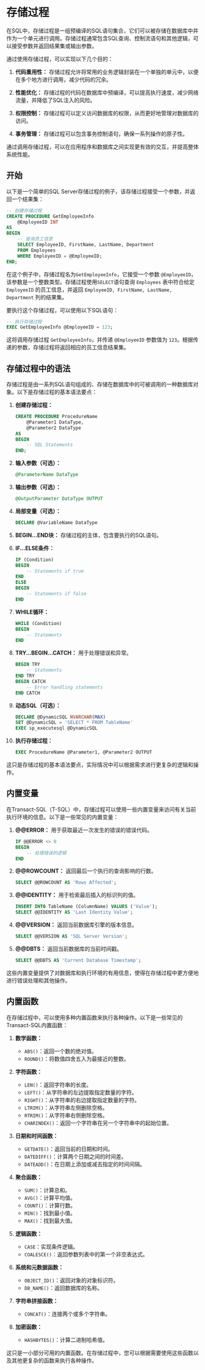 # 存储过程
在SQL中，存储过程是一组预编译的SQL语句集合，它们可以被存储在数据库中并作为一个单元进行调用。存储过程通常包含SQL查询、控制流语句和其他逻辑，可以接受参数并返回结果集或输出参数。

通过使用存储过程，可以实现以下几个目的：

1. **代码重用性：** 存储过程允许将常用的业务逻辑封装在一个单独的单元中，以便在多个地方进行调用，减少代码的冗余。

2. **性能优化：** 存储过程的代码在数据库中预编译，可以提高执行速度，减少网络流量，并降低了SQL注入的风险。

3. **权限控制：** 存储过程可以定义访问数据库的权限，从而更好地管理对数据库的访问。

4. **事务管理：** 存储过程可以包含事务控制语句，确保一系列操作的原子性。

通过调用存储过程，可以在应用程序和数据库之间实现更有效的交互，并提高整体系统性能。


## 开始
以下是一个简单的SQL Server存储过程的例子，该存储过程接受一个参数，并返回一个结果集：

```sql
-- 创建存储过程
CREATE PROCEDURE GetEmployeeInfo
    @EmployeeID INT
AS
BEGIN
    -- 查询员工信息
    SELECT EmployeeID, FirstName, LastName, Department
    FROM Employees
    WHERE EmployeeID = @EmployeeID;
END;
```

在这个例子中，存储过程名为`GetEmployeeInfo`，它接受一个参数 `@EmployeeID`，该参数是一个整数类型。存储过程使用`SELECT`语句查询 `Employees` 表中符合给定 `EmployeeID` 的员工信息，并返回 `EmployeeID, FirstName, LastName, Department` 列的结果集。

要执行这个存储过程，可以使用以下SQL语句：

```sql
-- 执行存储过程
EXEC GetEmployeeInfo @EmployeeID = 123;
```

这将调用存储过程 `GetEmployeeInfo`，并传递 `@EmployeeID` 参数值为 `123`。根据传递的参数，存储过程将返回相应的员工信息结果集。

## 存储过程中的语法
存储过程是由一系列SQL语句组成的、存储在数据库中的可被调用的一种数据库对象。以下是存储过程的基本语法要点：

1. **创建存储过程：**
   ```sql
   CREATE PROCEDURE ProcedureName
       @Parameter1 DataType,
       @Parameter2 DataType
   AS
   BEGIN
       -- SQL Statements
   END;
   ```

2. **输入参数（可选）：**
   ```sql
   @ParameterName DataType
   ```

3. **输出参数（可选）：**
   ```sql
   @OutputParameter DataType OUTPUT
   ```

4. **局部变量（可选）：**
   ```sql
   DECLARE @VariableName DataType
   ```

5. **BEGIN...END块：**
   存储过程的主体，包含要执行的SQL语句。

6. **IF...ELSE条件：**
   ```sql
   IF (Condition)
   BEGIN
       -- Statements if true
   END
   ELSE
   BEGIN
       -- Statements if false
   END
   ```

7. **WHILE循环：**
   ```sql
   WHILE (Condition)
   BEGIN
       -- Statements
   END
   ```

8. **TRY...BEGIN...CATCH：**
   用于处理错误和异常。
   ```sql
   BEGIN TRY
       -- Statements
   END TRY
   BEGIN CATCH
       -- Error handling statements
   END CATCH
   ```

9. **动态SQL（可选）：**
   ```sql
   DECLARE @DynamicSQL NVARCHAR(MAX)
   SET @DynamicSQL = 'SELECT * FROM TableName'
   EXEC sp_executesql @DynamicSQL
   ```

10. **执行存储过程：**
    ```sql
    EXEC ProcedureName @Parameter1, @Parameter2 OUTPUT
    ```

这只是存储过程的基本语法要点，实际情况中可以根据需求进行更复杂的逻辑和操作。

## 内置变量
在Transact-SQL（T-SQL）中，存储过程可以使用一些内置变量来访问有关当前执行环境的信息。以下是一些常见的内置变量：

1. **@@ERROR：**
   用于获取最近一次发生的错误的错误代码。

   ```sql
   IF @@ERROR <> 0
   BEGIN
       -- 处理错误的逻辑
   END
   ```

2. **@@ROWCOUNT：**
   返回最后一个执行的查询影响的行数。

   ```sql
   SELECT @@ROWCOUNT AS 'Rows Affected';
   ```

3. **@@IDENTITY：**
   用于检索最后插入的标识列的值。

   ```sql
   INSERT INTO TableName (ColumnName) VALUES ('Value');
   SELECT @@IDENTITY AS 'Last Identity Value';
   ```

4. **@@VERSION：**
   返回当前数据库引擎的版本信息。

   ```sql
   SELECT @@VERSION AS 'SQL Server Version';
   ```

5. **@@DBTS：**
   返回当前数据库的当前时间戳。

   ```sql
   SELECT @@DBTS AS 'Current Database Timestamp';
   ```

这些内置变量提供了对数据库和执行环境的有用信息，使得在存储过程中更方便地进行错误处理和其他操作。

## 内置函数
在存储过程中，可以使用多种内置函数来执行各种操作。以下是一些常见的Transact-SQL内置函数：

1. **数学函数：**
   - `ABS()`：返回一个数的绝对值。
   - `ROUND()`：将数值四舍五入为最接近的整数。

2. **字符函数：**
   - `LEN()`：返回字符串的长度。
   - `LEFT()`：从字符串的左边提取指定数量的字符。
   - `RIGHT()`：从字符串的右边提取指定数量的字符。
   - `LTRIM()`：从字符串左侧删除空格。
   - `RTRIM()`：从字符串右侧删除空格。
   - `CHARINDEX()`：返回一个字符串在另一个字符串中的起始位置。

3. **日期和时间函数：**
   - `GETDATE()`：返回当前的日期和时间。
   - `DATEDIFF()`：计算两个日期之间的时间差。
   - `DATEADD()`：在日期上添加或减去指定的时间间隔。

4. **聚合函数：**
   - `SUM()`：计算总和。
   - `AVG()`：计算平均值。
   - `COUNT()`：计算行数。
   - `MIN()`：找到最小值。
   - `MAX()`：找到最大值。

5. **逻辑函数：**
   - `CASE`：实现条件逻辑。
   - `COALESCE()`：返回参数列表中的第一个非空表达式。

6. **系统和元数据函数：**
   - `OBJECT_ID()`：返回对象的对象标识符。
   - `DB_NAME()`：返回数据库的名称。

7. **字符串拼接函数：**
   - `CONCAT()`：连接两个或多个字符串。

8. **加密函数：**
   - `HASHBYTES()`：计算二进制哈希值。

这只是一小部分可用的内置函数。在存储过程中，您可以根据需要使用这些函数以及其他更复杂的函数来执行各种操作。